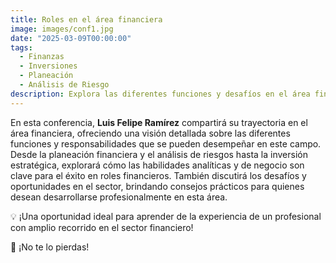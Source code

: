 ```yaml
---
title: Roles en el área financiera
image: images/conf1.jpg
date: "2025-03-09T00:00:00"
tags:  
  - Finanzas  
  - Inversiones  
  - Planeación  
  - Análisis de Riesgo  
description: Explora las diferentes funciones y desafíos en el área financiera con la experiencia de Luis Felipe Ramírez, quien compartirá su trayectoria en inversión, planeación y análisis de riesgos.  
---
```




En esta conferencia, **Luis Felipe Ramírez** compartirá su trayectoria en el área financiera, ofreciendo una visión detallada sobre las diferentes funciones y responsabilidades que se pueden desempeñar en este campo. Desde la planeación financiera y el análisis de riesgos hasta la inversión estratégica, explorará cómo las habilidades analíticas y de negocio son clave para el éxito en roles financieros. También discutirá los desafíos y oportunidades en el sector, brindando consejos prácticos para quienes desean desarrollarse profesionalmente en esta área.

💡 ¡Una oportunidad ideal para aprender de la experiencia de un profesional con amplio recorrido en el sector financiero!

🚀 ¡No te lo pierdas!

